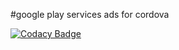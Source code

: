 #google play services ads for cordova

[![Codacy Badge](https://api.codacy.com/project/badge/Grade/fdcc123773dd4ec8af97a1c7cc199fb2)](https://app.codacy.com/gh/fgsoftware1/cordova-plugin-goole-play-services-ads?utm_source=github.com&utm_medium=referral&utm_content=fgsoftware1/cordova-plugin-goole-play-services-ads&utm_campaign=Badge_Grade_Settings)